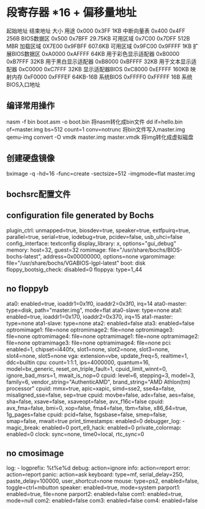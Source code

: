 # 段寄存器 *16 + 偏移量地址

起始地址     结束地址  大小      用途
0x000        0x3FF     1KB      中断向量表
0x400        0x4FF     256B     BIOS数据区
0x500        0x7BFF    29.75KB  可用区域
0x7C00       0x7DFF    512B     MBR 加载区域
0X7E00       0x9FBFF   607.6KB  可用区域
0x9FC00      0x9FFFF   1KB      扩展BIOS数据区
0xA0000      0xAFFFF   64KB     用于彩色显示适配器
0xB0000      0xB7FFF   32KB     用于黑白显示适配器
0xB8000      0xBFFFF   32KB     用于文本显示适配器
0xC0000      0xC7FFF   32KB     显示适配器BIOS
0xC8000      0xEFFFF   160KB    映射内存
0xF0000      0xFFFEF   64KB-16B 系统BIOS
0xFFFF0      0xFFFFF    16B     系统BIOS入口地址

## 编译常用操作

nasm -f bin boot.asm -o boot.bin    将nasm转化成bin文件
dd if=hello.bin of=master.img bs=512 count=1 conv=notrunc
 将bin文件写入master.img
qemu-img convert -O vmdk master.img master.vmdk  将img转化成虚拟磁盘

## 创建硬盘镜像

bximage  -q -hd=16 -func=create -sectsize=512 -imgmode=flat master.img

## bochsrc配置文件

## configuration file generated by Bochs

plugin_ctrl: unmapped=true, biosdev=true, speaker=true, extfpuirq=true, parallel=true, serial=true, iodebug=true, pcidev=false, usb_uhci=false
config_interface: textconfig
display_library: x, options="gui_debug"
memory: host=32, guest=32
romimage: file="/usr/share/bochs/BIOS-bochs-latest", address=0x00000000, options=none
vgaromimage: file="/usr/share/bochs/VGABIOS-lgpl-latest"
boot: disk
floppy_bootsig_check: disabled=0
floppya: type=1_44

## no floppyb

ata0: enabled=true, ioaddr1=0x1f0, ioaddr2=0x3f0, irq=14
ata0-master: type=disk, path="master.img", mode=flat
ata0-slave: type=none
ata1: enabled=true, ioaddr1=0x170, ioaddr2=0x370, irq=15
ata1-master: type=none
ata1-slave: type=none
ata2: enabled=false
ata3: enabled=false
optromimage1: file=none
optromimage2: file=none
optromimage3: file=none
optromimage4: file=none
optramimage1: file=none
optramimage2: file=none
optramimage3: file=none
optramimage4: file=none
pci: enabled=1, chipset=i440fx, slot1=none, slot2=none, slot3=none, slot4=none, slot5=none
vga: extension=vbe, update_freq=5, realtime=1, ddc=builtin
cpu: count=1:1:1, ips=4000000, quantum=16, model=bx_generic, reset_on_triple_fault=1, cpuid_limit_winnt=0, ignore_bad_msrs=1, mwait_is_nop=0
cpuid: level=6, stepping=3, model=3, family=6, vendor_string="AuthenticAMD", brand_string="AMD Athlon(tm) processor"
cpuid: mmx=true, apic=xapic, simd=sse2, sse4a=false, misaligned_sse=false, sep=true
cpuid: movbe=false, adx=false, aes=false, sha=false, xsave=false, xsaveopt=false, avx_f16c=false
cpuid: avx_fma=false, bmi=0, xop=false, fma4=false, tbm=false, x86_64=true, 1g_pages=false
cpuid: pcid=false, fsgsbase=false, smep=false, smap=false, mwait=true
print_timestamps: enabled=0
debugger_log: -
magic_break: enabled=0
port_e9_hack: enabled=0
private_colormap: enabled=0
clock: sync=none, time0=local, rtc_sync=0

## no cmosimage

log: -
logprefix: %t%e%d
debug: action=ignore
info: action=report
error: action=report
panic: action=ask
keyboard: type=mf, serial_delay=250, paste_delay=100000, user_shortcut=none
mouse: type=ps2, enabled=false, toggle=ctrl+mbutton
speaker: enabled=true, mode=system
parport1: enabled=true, file=none
parport2: enabled=false
com1: enabled=true, mode=null
com2: enabled=false
com3: enabled=false
com4: enabled=false
